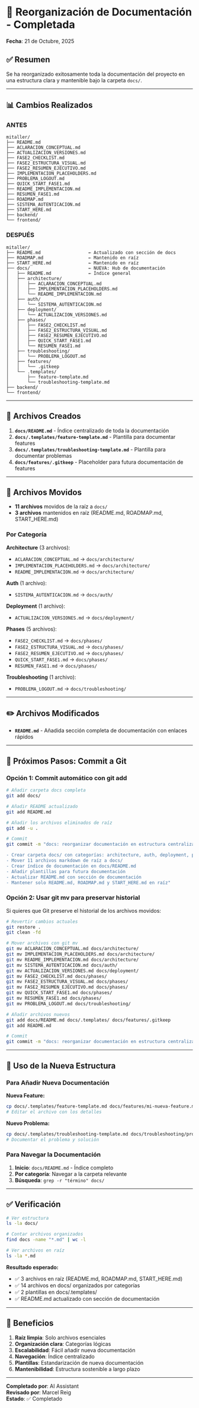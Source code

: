 # 📁 Reorganización de Documentación - Completada

**Fecha**: 21 de Octubre, 2025

## ✅ Resumen

Se ha reorganizado exitosamente toda la documentación del proyecto en una estructura clara y mantenible bajo la carpeta `docs/`.

---

## 📊 Cambios Realizados

### ANTES
```
mitaller/
├── README.md
├── ACLARACION_CONCEPTUAL.md
├── ACTUALIZACION_VERSIONES.md
├── FASE2_CHECKLIST.md
├── FASE2_ESTRUCTURA_VISUAL.md
├── FASE2_RESUMEN_EJECUTIVO.md
├── IMPLEMENTACION_PLACEHOLDERS.md
├── PROBLEMA_LOGOUT.md
├── QUICK_START_FASE1.md
├── README_IMPLEMENTACION.md
├── RESUMEN_FASE1.md
├── ROADMAP.md
├── SISTEMA_AUTENTICACION.md
├── START_HERE.md
├── backend/
└── frontend/
```

### DESPUÉS
```
mitaller/
├── README.md                  ← Actualizado con sección de docs
├── ROADMAP.md                 ← Mantenido en raíz
├── START_HERE.md              ← Mantenido en raíz
├── docs/                      ← NUEVA: Hub de documentación
│   ├── README.md              ← Índice general
│   ├── architecture/
│   │   ├── ACLARACION_CONCEPTUAL.md
│   │   ├── IMPLEMENTACION_PLACEHOLDERS.md
│   │   └── README_IMPLEMENTACION.md
│   ├── auth/
│   │   └── SISTEMA_AUTENTICACION.md
│   ├── deployment/
│   │   └── ACTUALIZACION_VERSIONES.md
│   ├── phases/
│   │   ├── FASE2_CHECKLIST.md
│   │   ├── FASE2_ESTRUCTURA_VISUAL.md
│   │   ├── FASE2_RESUMEN_EJECUTIVO.md
│   │   ├── QUICK_START_FASE1.md
│   │   └── RESUMEN_FASE1.md
│   ├── troubleshooting/
│   │   └── PROBLEMA_LOGOUT.md
│   ├── features/
│   │   └── .gitkeep
│   └── .templates/
│       ├── feature-template.md
│       └── troubleshooting-template.md
├── backend/
└── frontend/
```

---

## 📝 Archivos Creados

1. **`docs/README.md`** - Índice centralizado de toda la documentación
2. **`docs/.templates/feature-template.md`** - Plantilla para documentar features
3. **`docs/.templates/troubleshooting-template.md`** - Plantilla para documentar problemas
4. **`docs/features/.gitkeep`** - Placeholder para futura documentación de features

---

## 🔄 Archivos Movidos

- **11 archivos** movidos de la raíz a `docs/`
- **3 archivos** mantenidos en raíz (README.md, ROADMAP.md, START_HERE.md)

### Por Categoría

**Architecture** (3 archivos):
- `ACLARACION_CONCEPTUAL.md` → `docs/architecture/`
- `IMPLEMENTACION_PLACEHOLDERS.md` → `docs/architecture/`
- `README_IMPLEMENTACION.md` → `docs/architecture/`

**Auth** (1 archivo):
- `SISTEMA_AUTENTICACION.md` → `docs/auth/`

**Deployment** (1 archivo):
- `ACTUALIZACION_VERSIONES.md` → `docs/deployment/`

**Phases** (5 archivos):
- `FASE2_CHECKLIST.md` → `docs/phases/`
- `FASE2_ESTRUCTURA_VISUAL.md` → `docs/phases/`
- `FASE2_RESUMEN_EJECUTIVO.md` → `docs/phases/`
- `QUICK_START_FASE1.md` → `docs/phases/`
- `RESUMEN_FASE1.md` → `docs/phases/`

**Troubleshooting** (1 archivo):
- `PROBLEMA_LOGOUT.md` → `docs/troubleshooting/`

---

## ✏️ Archivos Modificados

- **`README.md`** - Añadida sección completa de documentación con enlaces rápidos

---

## 🚀 Próximos Pasos: Commit a Git

### Opción 1: Commit automático con git add

```bash
# Añadir carpeta docs completa
git add docs/

# Añadir README actualizado
git add README.md

# Añadir los archivos eliminados de raíz
git add -u .

# Commit
git commit -m "docs: reorganizar documentación en estructura centralizada

- Crear carpeta docs/ con categorías: architecture, auth, deployment, phases, troubleshooting
- Mover 11 archivos markdown de raíz a docs/
- Crear índice de documentación en docs/README.md
- Añadir plantillas para futura documentación
- Actualizar README.md con sección de documentación
- Mantener solo README.md, ROADMAP.md y START_HERE.md en raíz"
```

### Opción 2: Usar git mv para preservar historial

Si quieres que Git preserve el historial de los archivos movidos:

```bash
# Revertir cambios actuales
git restore .
git clean -fd

# Mover archivos con git mv
git mv ACLARACION_CONCEPTUAL.md docs/architecture/
git mv IMPLEMENTACION_PLACEHOLDERS.md docs/architecture/
git mv README_IMPLEMENTACION.md docs/architecture/
git mv SISTEMA_AUTENTICACION.md docs/auth/
git mv ACTUALIZACION_VERSIONES.md docs/deployment/
git mv FASE2_CHECKLIST.md docs/phases/
git mv FASE2_ESTRUCTURA_VISUAL.md docs/phases/
git mv FASE2_RESUMEN_EJECUTIVO.md docs/phases/
git mv QUICK_START_FASE1.md docs/phases/
git mv RESUMEN_FASE1.md docs/phases/
git mv PROBLEMA_LOGOUT.md docs/troubleshooting/

# Añadir archivos nuevos
git add docs/README.md docs/.templates/ docs/features/.gitkeep
git add README.md

# Commit
git commit -m "docs: reorganizar documentación en estructura centralizada"
```

---

## 📖 Uso de la Nueva Estructura

### Para Añadir Nueva Documentación

**Nueva Feature:**
```bash
cp docs/.templates/feature-template.md docs/features/mi-nueva-feature.md
# Editar el archivo con los detalles
```

**Nuevo Problema:**
```bash
cp docs/.templates/troubleshooting-template.md docs/troubleshooting/problema-xyz.md
# Documentar el problema y solución
```

### Para Navegar la Documentación

1. **Inicio**: `docs/README.md` - Índice completo
2. **Por categoría**: Navegar a la carpeta relevante
3. **Búsqueda**: `grep -r "término" docs/`

---

## ✅ Verificación

```bash
# Ver estructura
ls -la docs/

# Contar archivos organizados
find docs -name "*.md" | wc -l

# Ver archivos en raíz
ls -la *.md
```

**Resultado esperado:**
- ✅ 3 archivos en raíz (README.md, ROADMAP.md, START_HERE.md)
- ✅ 14 archivos en docs/ organizados por categorías
- ✅ 2 plantillas en docs/.templates/
- ✅ README.md actualizado con sección de documentación

---

## 🎯 Beneficios

1. **Raíz limpia**: Solo archivos esenciales
2. **Organización clara**: Categorías lógicas
3. **Escalabilidad**: Fácil añadir nueva documentación
4. **Navegación**: Índice centralizado
5. **Plantillas**: Estandarización de nueva documentación
6. **Mantenibilidad**: Estructura sostenible a largo plazo

---

**Completado por**: AI Assistant  
**Revisado por**: Marcel Reig  
**Estado**: ✅ Completado




